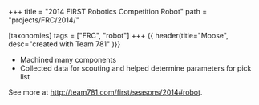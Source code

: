 +++
title = "2014 FIRST Robotics Competition Robot"
path = "projects/FRC/2014/"

[taxonomies]
tags = ["FRC", "robot"]
+++
{{ header(title="Moose", desc="created with Team 781" )}}

- Machined many components
- Collected data for scouting and helped determine parameters for pick list

See more at http://team781.com/first/seasons/2014#robot.